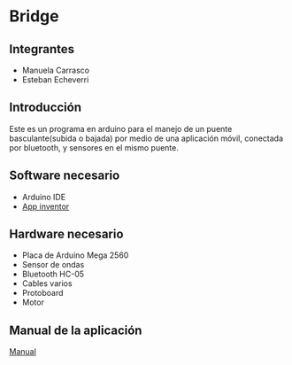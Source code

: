 # Bridge

## Integrantes

* Manuela Carrasco
* Esteban Echeverri

## Introducción

Este es un programa en arduino para el manejo de un puente basculante(subida o bajada) por medio de una aplicación móvil, conectada por bluetooth, y sensores en el mismo puente.

## Software necesario

* Arduino IDE
* [App inventor](http://ai2.appinventor.mit.edu)

## Hardware necesario

* Placa de Arduino Mega 2560
* Sensor de ondas
* Bluetooth HC-05
* Cables varios
* Protoboard
* Motor

## Manual de la aplicación

[Manual](https://drive.google.com/open?id=1FOYjgkR5xbiSQAKP4ZcbgP6tHgNWVDbDtZmcmqHLJvA)




